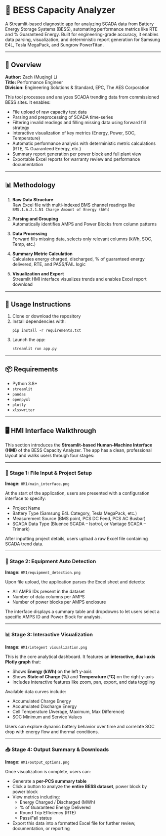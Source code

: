 # 🔋 BESS Capacity Analyzer

A Streamlit-based diagnostic app for analyzing SCADA data from Battery Energy Storage Systems (BESS), automating performance metrics like RTE and % Guaranteed Energy. Built for engineering-grade accuracy, it enables data parsing, visualization, and deterministic report generation for Samsung E4L, Tesla MegaPack, and Sungrow PowerTitan.

---

## 📌 Overview

**Author:** Zach (Muqing) Li  
**Title:** Performance Engineer  
**Division:** Engineering Solutions & Standard, EPC, The AES Corporation

This tool processes and analyzes SCADA trending data from commissioned BESS sites. It enables:
- File upload of raw capacity test data
- Parsing and preprocessing of SCADA time-series
- Filtering invalid readings and filling missing data using forward fill strategy
- Interactive visualization of key metrics (Energy, Power, SOC, Temperature)
- Automatic performance analysis with deterministic metric calculations (RTE, % Guaranteed Energy, etc.)
- Summary report generation per power block and full plant view
- Exportable Excel reports for warranty review and performance documentation

---

## 📊 Methodology

1. **Raw Data Structure**  
   Raw Excel file with multi-indexed BMS channel readings like `BMS.1.A.2.1.N1 Charge Amount of Energy (kWh)`

2. **Parsing and Grouping**  
   Automatically identifies AMPS and Power Blocks from column patterns

3. **Data Processing**  
   Forward fills missing data, selects only relevant columns (kWh, SOC, Temp, etc.)

4. **Summary Metric Calculation**  
   Calculates energy charged, discharged, % of guaranteed energy delivered, RTE, and PASS/FAIL logic

5. **Visualization and Export**  
   Streamlit HMI interface visualizes trends and enables Excel report download

---

## 🚀 Usage Instructions

1. Clone or download the repository  
2. Install dependencies with:
   ```
   pip install -r requirements.txt
   ```
3. Launch the app:
   ```
   streamlit run app.py
   ```

---

## 📦 Requirements

- Python 3.8+
- `streamlit`
- `pandas`
- `openpyxl`
- `plotly`
- `xlsxwriter`

---

## 🖥️ HMI Interface Walkthrough

This section introduces the **Streamlit-based Human-Machine Interface (HMI)** of the BESS Capacity Analyzer. The app has a clean, professional layout and walks users through four stages:

---

### 📁 Stage 1: File Input & Project Setup

**Image:** `HMI/main_interface.png`

At the start of the application, users are presented with a configuration interface to specify:
- Project Name
- Battery Type (Samsung E4L Category, Tesla MegaPack, etc.)
- Measurement Source (BMS point, PCS DC Feed, PCS AC Busbar)
- SCADA Data Type (Bluence SCADA – Isotrol, or Vantage SCADA – Trimark)

After inputting project details, users upload a raw Excel file containing SCADA trend data.

---

### 🧠 Stage 2: Equipment Auto Detection

**Image:** `HMI/equipment_detection.png`

Upon file upload, the application parses the Excel sheet and detects:
- All AMPS IDs present in the dataset
- Number of data columns per AMPS
- Number of power blocks per AMPS enclosure

The interface displays a summary table and dropdowns to let users select a specific AMPS ID and Power Block for analysis.

---

### 📊 Stage 3: Interactive Visualization

**Image:** `HMI/integent visualization.png`

This is the core analytical dashboard. It features an **interactive, dual-axis Plotly graph** that:
- Shows **Energy (kWh)** on the left y-axis
- Shows **State of Charge (%)** and **Temperature (°C)** on the right y-axis
- Includes interactive features like zoom, pan, export, and data toggling

Available data curves include:
- Accumulated Charge Energy
- Accumulated Discharge Energy
- Cell Temperature (Average, Maximum, Max Difference)
- SOC Minimum and Service Values

Users can explore dynamic battery behavior over time and correlate SOC drop with energy flow and thermal conditions.

---

### 📥 Stage 4: Output Summary & Downloads

**Image:** `HMI/output_options.png`

Once visualization is complete, users can:
- Generate a **per-PCS summary table**
- Click a button to analyze the **entire BESS dataset**, power block by power block
- View metrics including:
  - Energy Charged / Discharged (MWh)
  - % of Guaranteed Energy Delivered
  - Round Trip Efficiency (RTE)
  - Pass/Fail status
- Export this data into a formatted Excel file for further review, documentation, or reporting
